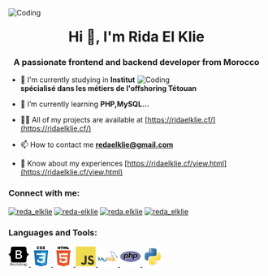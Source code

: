 <img align="right" alt="Coding" width="550" hieght="500" src="https://i.gifer.com/RC1A.gif">
<h1 align="center">Hi 👋, I'm Rida El Klie</h1>
<h3 align="center">A passionate frontend and backend developer from Morocco</h3>
<img align="right" alt="Coding" width="250" src="https://dl.openseauserdata.com/cache/originImage/files/527a9783c28c70962773a73db797ea4d.gif">

- 🔭 I'm currently studying in **Institut spécialisé dans les métiers de l'offshoring Tétouan**

- 🌱 I’m currently learning **PHP,MySQL...**

- 👨‍💻 All of my projects are available at [https://ridaelklie.cf/](https://ridaelklie.cf/)

- 📫 How to contact me **redaelklie@gmail.com**

- 📄 Know about my experiences [https://ridaelklie.cf/view.html](https://ridaelklie.cf/view.html)

<h3 align="left">Connect with me:</h3>
<p align="left">
<a href="https://codepen.io/reda_elklie" target="blank"><img align="center" src="https://raw.githubusercontent.com/rahuldkjain/github-profile-readme-generator/master/src/images/icons/Social/codepen.svg" alt="reda_elklie" height="30" width="40" /></a>
<a href="https://linkedin.com/in/reda-elklie" target="blank"><img align="center" src="https://raw.githubusercontent.com/rahuldkjain/github-profile-readme-generator/master/src/images/icons/Social/linked-in-alt.svg" alt="reda-elklie" height="30" width="40" /></a>
<a href="https://fb.com/reda.elklie" target="blank"><img align="center" src="https://raw.githubusercontent.com/rahuldkjain/github-profile-readme-generator/master/src/images/icons/Social/facebook.svg" alt="reda.elklie" height="30" width="40" /></a>
<a href="https://instagram.com/reda_elklie" target="blank"><img align="center" src="https://raw.githubusercontent.com/rahuldkjain/github-profile-readme-generator/master/src/images/icons/Social/instagram.svg" alt="reda_elklie" height="30" width="40" /></a>
</p>

<h3 align="left">Languages and Tools:</h3>
<p align="left"> <a href="https://getbootstrap.com" target="_blank" rel="noreferrer"> <img src="https://raw.githubusercontent.com/devicons/devicon/master/icons/bootstrap/bootstrap-plain-wordmark.svg" alt="bootstrap" width="40" height="40"/> </a> <a href="https://www.w3schools.com/css/" target="_blank" rel="noreferrer"> <img src="https://raw.githubusercontent.com/devicons/devicon/master/icons/css3/css3-original-wordmark.svg" alt="css3" width="40" height="40"/> </a> <a href="https://www.w3.org/html/" target="_blank" rel="noreferrer"> <img src="https://raw.githubusercontent.com/devicons/devicon/master/icons/html5/html5-original-wordmark.svg" alt="html5" width="40" height="40"/> </a> <a href="https://developer.mozilla.org/en-US/docs/Web/JavaScript" target="_blank" rel="noreferrer"> <img src="https://raw.githubusercontent.com/devicons/devicon/master/icons/javascript/javascript-original.svg" alt="javascript" width="40" height="40"/> </a> <a href="https://www.mysql.com/" target="_blank" rel="noreferrer"> <img src="https://raw.githubusercontent.com/devicons/devicon/master/icons/mysql/mysql-original-wordmark.svg" alt="mysql" width="40" height="40"/> </a> <a href="https://www.php.net" target="_blank" rel="noreferrer"> <img src="https://raw.githubusercontent.com/devicons/devicon/master/icons/php/php-original.svg" alt="php" width="40" height="40"/> </a> <a href="https://www.python.org" target="_blank" rel="noreferrer"> <img src="https://raw.githubusercontent.com/devicons/devicon/master/icons/python/python-original.svg" alt="python" width="40" height="40"/> </a> </p>


